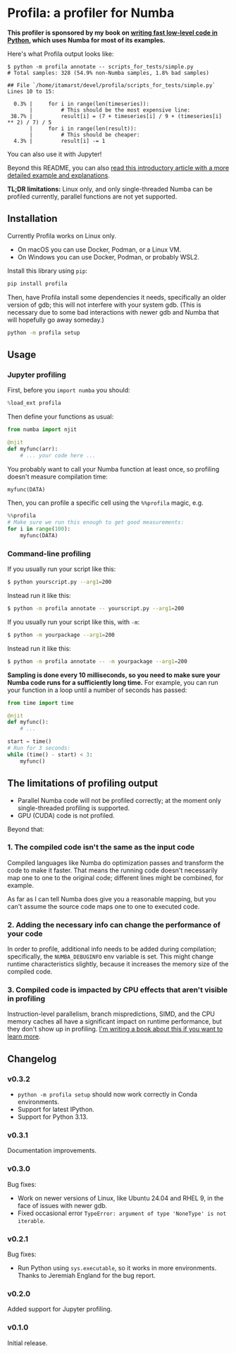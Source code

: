 # Profila: a profiler for Numba

**This profiler is sponsored by my book on [writing fast low-level code in Python](https://pythonspeed.com/products/lowlevelcode/), which uses Numba for most of its examples.**

Here's what Profila output looks like:

```
$ python -m profila annotate -- scripts_for_tests/simple.py
# Total samples: 328 (54.9% non-Numba samples, 1.8% bad samples)

## File `/home/itamarst/devel/profila/scripts_for_tests/simple.py`
Lines 10 to 15:

  0.3% |     for i in range(len(timeseries)):
       |         # This should be the most expensive line:
 38.7% |         result[i] = (7 + timeseries[i] / 9 + (timeseries[i] ** 2) / 7) / 5
       |     for i in range(len(result)):
       |         # This should be cheaper:
  4.3% |         result[i] -= 1
```

You can also use it with Jupyter!

Beyond this README, you can also [read this introductory article with a more detailed example and explanations](https://pythonspeed.com/articles/numba-profiling/).

**TL;DR limitations:** Linux only, and only single-threaded Numba can be profiled currently, parallel functions are not yet supported.

## Installation

Currently Profila works on Linux only.

* On macOS you can use Docker, Podman, or a Linux VM.
* On Windows you can use Docker, Podman, or probably WSL2.

Install this library using `pip`:

```bash
pip install profila
```

Then, have Profila install some dependencies it needs, specifically an older version of gdb; this will not interfere with your system gdb.
(This is necessary due to some bad interactions with newer gdb and Numba that will hopefully go away someday.)

```bash
python -m profila setup
```

## Usage

### Jupyter profiling

First, before you `import numba` you should:

```python
%load_ext profila
```

Then define your functions as usual:

```python
from numba import njit

@njit
def myfunc(arr):
    # ... your code here ...
```

You probably want to call your Numba function at least once, so profiling doesn't measure compilation time:

```python
myfunc(DATA)
```

Then, you can profile a specific cell using the `%%profila` magic, e.g.

```python
%%profila
# Make sure we run this enough to get good measurements:
for i in range(100):
    myfunc(DATA)
```

### Command-line profiling

If you usually run your script like this:

```bash
$ python yourscript.py --arg1=200
```

Instead run it like this:

```bash
$ python -m profila annotate -- yourscript.py --arg1=200
```

If you usually run your script like this, with `-m`:

```bash
$ python -m yourpackage --arg1=200
```

Instead run it like this:

```bash
$ python -m profila annotate -- -m yourpackage --arg1=200
```

**Sampling is done every 10 milliseconds, so you need to make sure your Numba code runs for a sufficiently long time.**
For example, you can run your function in a loop until a number of seconds has passed:

```python
from time import time

@njit
def myfunc():
    # ...

start = time()
# Run for 3 seconds:
while (time() - start) < 3:
    myfunc()
```

## The limitations of profiling output

* Parallel Numba code will not be profiled correctly; at the moment only single-threaded profiling is supported.
* GPU (CUDA) code is not profiled.

Beyond that:

### 1. The compiled code isn't the same as the input code

Compiled languages like Numba do optimization passes and transform the code to make it faster.
That means the running code doesn't necessarily map one to one to the original code; different lines might be combined, for example.

As far as I can tell Numba does give you a reasonable mapping, but you can't assume the source code maps one to one to executed code.

### 2. Adding the necessary info can change the performance of your code

In order to profile, additional info needs to be added during compilation; specifically, the `NUMBA_DEBUGINFO` env variable is set.
This might change runtime characteristics slightly, because it increases the memory size of the compiled code.

### 3. Compiled code is impacted by CPU effects that aren't visible in profiling

Instruction-level parallelism, branch mispredictions, SIMD, and the CPU memory caches all have a significant impact on runtime performance, but they don't show up in profiling.
[I'm writing a book about this if you want to learn more](https://pythonspeed.com/products/lowlevelcode/).

## Changelog

### v0.3.2

* `python -m profila setup` should now work correctly in Conda environments.
* Support for latest IPython.
* Support for Python 3.13.

### v0.3.1

Documentation improvements.

### v0.3.0

Bug fixes:

* Work on newer versions of Linux, like Ubuntu 24.04 and RHEL 9, in the face of issues with newer gdb.
* Fixed occasional error `TypeError: argument of type 'NoneType' is not iterable`.

### v0.2.1

Bug fixes:

* Run Python using `sys.executable`, so it works in more environments.
  Thanks to Jeremiah England for the bug report.

### v0.2.0

Added support for Jupyter profiling.

### v0.1.0

Initial release.
